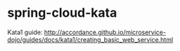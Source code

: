 # spring-cloud-kata

Kata1 guide: http://accordance.github.io/microservice-dojo/guides/docs/kata1/creating_basic_web_service.html

